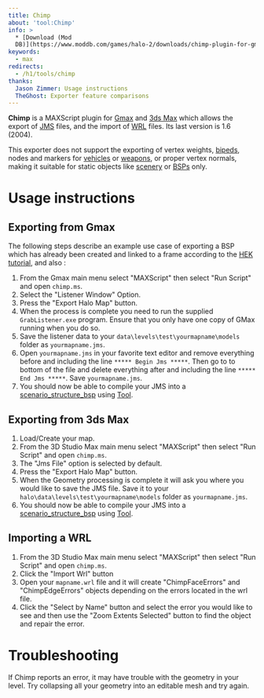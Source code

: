 ```yaml
---
title: Chimp
about: 'tool:Chimp'
info: >
  * [Download (Mod
  DB)](https://www.moddb.com/games/halo-2/downloads/chimp-plugin-for-gmax)
keywords:
  - max
redirects:
  - /h1/tools/chimp
thanks:
  Jason Zimmer: Usage instructions
  TheGhost: Exporter feature comparisons
---
```

**Chimp** is a MAXScript plugin for [Gmax](~) and [3ds Max](~3dsmax) which allows the export of [JMS](~) files, and the import of [WRL](~) files. Its last version is 1.6 (2004).

This exporter does not support the exporting of vertex weights, [bipeds](~biped), nodes and markers for [vehicles](~vehicle) or [weapons](~weapon), or proper vertex normals, making it suitable for static objects like [scenery](~) or [BSPs](~scenario_structure_bsp) only.

# Usage instructions
## Exporting from Gmax
The following steps describe an example use case of exporting a BSP which has already been created and linked to a frame according to the [HEK tutorial][hek-tut], and also :

1. From the Gmax main menu select "MAXScript" then select "Run Script" and open `chimp.ms`.
2. Select the "Listener Window" Option.
3. Press the "Export Halo Map" button.
4. When the process is complete you need to run the supplied `GrabListener.exe` program. Ensure that you only have one copy of GMax running when you do so.
5. Save the listener data to your `data\levels\test\yourmapname\models` folder as `yourmapname.jms`.
6. Open `yourmapname.jms` in your favorite text editor and remove everything before and including the line `***** Begin Jms *****`. Then go to to bottom of the file and delete everything after and including the line `***** End Jms *****`. Save `yourmapname.jms`.
7. You should now be able to compile your JMS into a [scenario_structure_bsp](~) using [Tool](~h1-tool).

## Exporting from 3ds Max

1. Load/Create your map.
2. From the 3D Studio Max main menu select "MAXScript" then select "Run Script" and open `chimp.ms`.
3. The "Jms File" option is selected by default.
4. Press the "Export Halo Map" button.
5. When the Geometry processing is complete it will ask you where you would like to save the JMS file. Save it to your `halo\data\levels\test\yourmapname\models` folder as `yourmapname.jms`.
8. You should now be able to compile your JMS into a [scenario_structure_bsp](~) using [Tool](~h1-tool).

## Importing a WRL

1. From the 3D Studio Max main menu select "MAXScript" then select "Run Script" and open `chimp.ms`.
2. Click the "Import Wrl" button
3. Open your `mapname.wrl` file and it will create "ChimpFaceErrors" and "ChimpEdgeErrors" objects depending on the errors located in the wrl file.
4. Click the "Select by Name" button and select the error you would like to see and then use the "Zoom Extents Selected" button to find the object and repair the error.

# Troubleshooting

If Chimp reports an error, it may have trouble with the geometry in your level. Try collapsing all your geometry into an editable mesh and try again.

[hek-tut]: http://nikon.bungie.org/misc/hek_tutorial/

